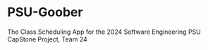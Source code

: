 # PSU-Goober
The Class Scheduling App for the 2024 Software Engineering PSU CapStone Project, Team 24
